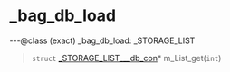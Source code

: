 # _bag_db_load

---@class (exact) _bag_db_load: _STORAGE_LIST
 
> `struct` [_STORAGE_LIST___db_con](lua/classes/_STORAGE_LIST___db_con.md)* m_List_get(`int`)
 
